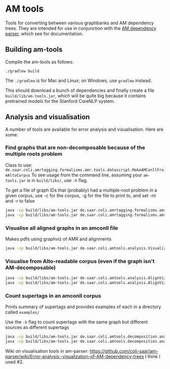 # AM tools

Tools for converting between various graphbanks and AM dependency trees. They are intended for use in conjunction with the [AM dependency parser](https://github.com/coli-saar/am-parser), which see for documentation.


## Building am-tools

Compile the am-tools as follows:

```
./gradlew build
```

The `./gradlew` is for Mac and Linux; on Windows, use `gradlew` instead.

This should download a bunch of dependencies and finally create a file `build/lib/am-tools.jar`, which will be quite big because it contains pretrained models for the Stanford CoreNLP system.


## Analysis and visualisation

A number of tools are available for error analysis and visualisation. Here are some:

### Find graphs that are non-decomposable because of the multiple roots problem

Class to use:
`de.saar.coli.amrtagging.formalisms.amr.tools.datascript.MakeAMConllFromAltoCorpus`
To see usage from the command line, assuming your `am-tools.jar` is in `build/libs/`, use `-h` flag.

To get a file of graph IDs that (probably) had a multiple-root problem in a given corpus, use -c for the corpus, -g for the file to print to, and set -nt and -r to false

```bash
java -cp build/libs/am-tools.jar de.saar.coli.amrtagging.formalisms.amr.tools.datascript.MakeAMConllFromAltoCorpus -h
java -cp build/libs/am-tools.jar de.saar.coli.amrtagging.formalisms.amr.tools.datascript.MakeAMConllFromAltoCorpus -c path/to/namesDatesNumbers_AlsFixed_sorted.corpus -r false -nt false -g path/to/write/changed_graph_ids.txt
```

### Visualise all aligned graphs in an amconll file

Makes pdfs using graphviz of AMR and alignments

```bash
java -cp build/libs/am-tools.jar de.saar.coli.amtools.analysis.VisualizeFromAmconll --corpus path/to/input/file.amconll -o path/to/folder/to/write/to/
```

### Visualise from Alto-readable corpus (even if the graph isn't AM-decomposable)

```bash
java -cp build/libs/am-tools.jar de.saar.coli.amtools.analysis.AlignVizAMR --help
java -cp build/libs/am-tools.jar de.saar.coli.amtools.analysis.AlignVizAMR --corpus path/to/namesDatesNumbers_AlsFixed_sorted.corpus -o path/to/output/folder/
```

### Count supertags in an amconll corpus

Prints summary of supertags and provides examples of each in a directory called `examples/`

Use the `-k` flag to count supertags with the same graph but different sources as different supertags

```bash
java -cp build/libs/am-tools.jar de.saar.coli.amtools.decomposition.analysis.CountSupertags -h
java -cp build/libs/am-tools.jar de.saar.coli.amtools.decomposition.analysis.CountSupertags -i path/to/input.amconll -o path/to/output/directory/ -k
```

Wiki on visualisation tools in am-parser: https://github.com/coli-saar/am-parser/wiki/Error-analysis:-visualization-of-AM-dependency-trees
 I think I used #2.